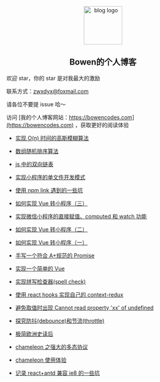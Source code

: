 <p align="center"><a href="https://www.zhangwenxiang.cn" target="_blank" rel="noopener noreferrer"><img width="100" src="https://bowencodes.com/logo.svg" alt="blog logo"></a></p>

<h2 align="center">Bowen的个人博客</h2>

欢迎 star，你的 star 是对我最大的激励

联系方式：zwxdyx@foxmail.com

请各位不要提 issue 哈～

访问 [我的个人博客网站：https://bowencodes.com](https://bowencodes.com) ，获取更好的阅读体验

  - [实现 O(n) 时间的高斯模糊算法](https://github.com/Bowen7/Blog/issues/23)

  - [数组随机排序算法](https://github.com/Bowen7/Blog/issues/19)

  - [js 中的双向链表](https://github.com/Bowen7/Blog/issues/18)

  - [实现小程序的单文件开发模式](https://github.com/Bowen7/Blog/issues/16)

  - [使用 npm link 遇到的一些坑](https://github.com/Bowen7/Blog/issues/15)

  - [如何实现 Vue 转小程序（三）](https://github.com/Bowen7/Blog/issues/14)

  - [实现微信小程序的直接赋值、computed 和 watch 功能](https://github.com/Bowen7/Blog/issues/13)

  - [如何实现 Vue 转小程序（二）](https://github.com/Bowen7/Blog/issues/12)

  - [如何实现 Vue 转小程序（一）](https://github.com/Bowen7/Blog/issues/11)

  - [手写一个符合 A+规范的 Promise](https://github.com/Bowen7/Blog/issues/10)

  - [实现一个简单的 Vue](https://github.com/Bowen7/Blog/issues/9)

  - [实现拼写检查器(spell check)](https://github.com/Bowen7/Blog/issues/8)

  - [使用 react hooks 实现自己的 context-redux](https://github.com/Bowen7/Blog/issues/7)

  - [避免取值时出现 Cannot read property &#39;xx&#39; of undefined](https://github.com/Bowen7/Blog/issues/6)

  - [探究防抖(debounce)和节流(throttle)](https://github.com/Bowen7/Blog/issues/5)

  - [极简欧洲史读后](https://github.com/Bowen7/Blog/issues/4)

  - [chameleon 之强大的多态协议](https://github.com/Bowen7/Blog/issues/3)

  - [chameleon 使用体验](https://github.com/Bowen7/Blog/issues/2)

  - [记录 react+antd 兼容 ie8 的一些坑](https://github.com/Bowen7/Blog/issues/1)


